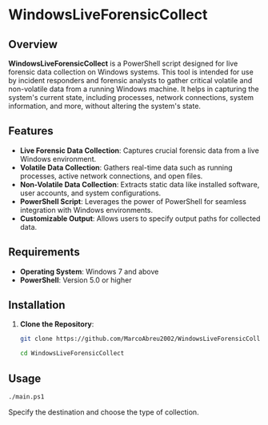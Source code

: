 # WindowsLiveForensicCollect

## Overview

**WindowsLiveForensicCollect** is a PowerShell script designed for live forensic data collection on Windows systems. This tool is intended for use by incident responders and forensic analysts to gather critical volatile and non-volatile data from a running Windows machine. It helps in capturing the system's current state, including processes, network connections, system information, and more, without altering the system's state.

## Features

- **Live Forensic Data Collection**: Captures crucial forensic data from a live Windows environment.
- **Volatile Data Collection**: Gathers real-time data such as running processes, active network connections, and open files.
- **Non-Volatile Data Collection**: Extracts static data like installed software, user accounts, and system configurations.
- **PowerShell Script**: Leverages the power of PowerShell for seamless integration with Windows environments.
- **Customizable Output**: Allows users to specify output paths for collected data.

## Requirements

- **Operating System**: Windows 7 and above
- **PowerShell**: Version 5.0 or higher

## Installation

1. **Clone the Repository**:
   ```bash
   git clone https://github.com/MarcoAbreu2002/WindowsLiveForensicCollect.git
   
   cd WindowsLiveForensicCollect
   ```
## Usage 

```bash
./main.ps1
```

Specify the destination and choose the type of collection.

